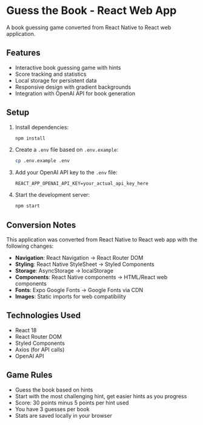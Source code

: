 # Guess the Book - React Web App

A book guessing game converted from React Native to React web application.

## Features

- Interactive book guessing game with hints
- Score tracking and statistics
- Local storage for persistent data
- Responsive design with gradient backgrounds
- Integration with OpenAI API for book generation

## Setup

1. Install dependencies:

   ```bash
   npm install
   ```

2. Create a `.env` file based on `.env.example`:

   ```bash
   cp .env.example .env
   ```

3. Add your OpenAI API key to the `.env` file:

   ```
   REACT_APP_OPENAI_API_KEY=your_actual_api_key_here
   ```

4. Start the development server:
   ```bash
   npm start
   ```

## Conversion Notes

This application was converted from React Native to React web app with the following changes:

- **Navigation**: React Navigation → React Router DOM
- **Styling**: React Native StyleSheet → Styled Components
- **Storage**: AsyncStorage → localStorage
- **Components**: React Native components → HTML/React web components
- **Fonts**: Expo Google Fonts → Google Fonts via CDN
- **Images**: Static imports for web compatibility

## Technologies Used

- React 18
- React Router DOM
- Styled Components
- Axios (for API calls)
- OpenAI API

## Game Rules

- Guess the book based on hints
- Start with the most challenging hint, get easier hints as you progress
- Score: 30 points minus 5 points per hint used
- You have 3 guesses per book
- Stats are saved locally in your browser
